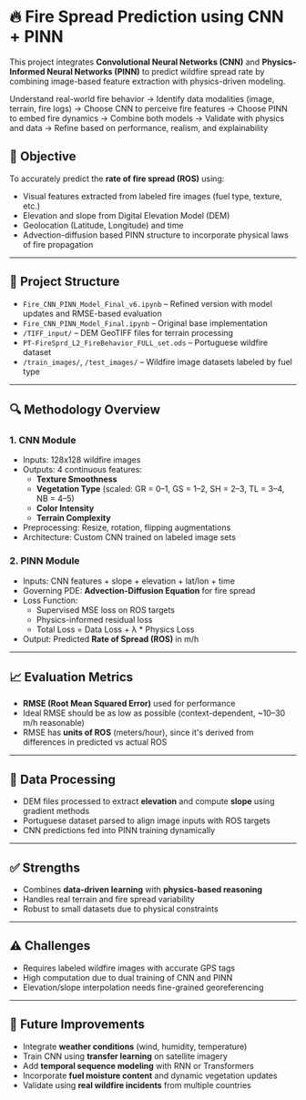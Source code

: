 
# 🔥 Fire Spread Prediction using CNN + PINN

This project integrates **Convolutional Neural Networks (CNN)** and **Physics-Informed Neural Networks (PINN)** to predict wildfire spread rate by combining image-based feature extraction with physics-driven modeling.

Understand real-world fire behavior 
→ Identify data modalities (image, terrain, fire logs)
→ Choose CNN to perceive fire features
→ Choose PINN to embed fire dynamics
→ Combine both models
→ Validate with physics and data
→ Refine based on performance, realism, and explainability

## 📌 Objective

To accurately predict the **rate of fire spread (ROS)** using:
- Visual features extracted from labeled fire images (fuel type, texture, etc.)
- Elevation and slope from Digital Elevation Model (DEM)
- Geolocation (Latitude, Longitude) and time
- Advection-diffusion based PINN structure to incorporate physical laws of fire propagation

---

## 📂 Project Structure

- `Fire_CNN_PINN_Model_Final_v6.ipynb` – Refined version with model updates and RMSE-based evaluation
- `Fire_CNN_PINN_Model_Final.ipynb` – Original base implementation
- `/TIFF_input/` – DEM GeoTIFF files for terrain processing
- `PT-FireSprd_L2_FireBehavior_FULL_set.ods` – Portuguese wildfire dataset
- `/train_images/`, `/test_images/` – Wildfire image datasets labeled by fuel type

---

## 🔍 Methodology Overview

### 1. **CNN Module**
- Inputs: 128x128 wildfire images
- Outputs: 4 continuous features:
  - **Texture Smoothness**
  - **Vegetation Type** (scaled: GR = 0–1, GS = 1–2, SH = 2–3, TL = 3–4, NB = 4–5)
  - **Color Intensity**
  - **Terrain Complexity**
- Preprocessing: Resize, rotation, flipping augmentations
- Architecture: Custom CNN trained on labeled image sets

### 2. **PINN Module**
- Inputs: CNN features + slope + elevation + lat/lon + time
- Governing PDE: **Advection-Diffusion Equation** for fire spread
- Loss Function:
  - Supervised MSE loss on ROS targets
  - Physics-informed residual loss
  - Total Loss = Data Loss + λ * Physics Loss
- Output: Predicted **Rate of Spread (ROS)** in m/h

---

## 📈 Evaluation Metrics

- **RMSE (Root Mean Squared Error)** used for performance
- Ideal RMSE should be as low as possible (context-dependent, ~10–30 m/h reasonable)
- RMSE has **units of ROS** (meters/hour), since it's derived from differences in predicted vs actual ROS

---

## 🧪 Data Processing

- DEM files processed to extract **elevation** and compute **slope** using gradient methods
- Portuguese dataset parsed to align image inputs with ROS targets
- CNN predictions fed into PINN training dynamically

---

## ✅ Strengths

- Combines **data-driven learning** with **physics-based reasoning**
- Handles real terrain and fire spread variability
- Robust to small datasets due to physical constraints

---

## ⚠️ Challenges

- Requires labeled wildfire images with accurate GPS tags
- High computation due to dual training of CNN and PINN
- Elevation/slope interpolation needs fine-grained georeferencing

---

## 🚀 Future Improvements

- Integrate **weather conditions** (wind, humidity, temperature)
- Train CNN using **transfer learning** on satellite imagery
- Add **temporal sequence modeling** with RNN or Transformers
- Incorporate **fuel moisture content** and dynamic vegetation updates
- Validate using **real wildfire incidents** from multiple countries

